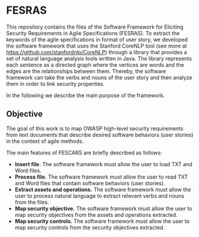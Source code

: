 # FESRAS
This repository contains the files of the Software Framework for Eliciting Security Requirements in Agile Specifications (FESRAS). To extract the keywords of the agile specifications in format of user story, we developed the software framework that uses the Stanford CoreNLP tool (see more at https://github.com/stanfordnlp/CoreNLP) through a library that provides a set of natural language analysis tools written in Java. The library represents each sentence as a directed graph where the vertices are words and the edges are the relationships between them. Thereby, the software framework can take the verbs and nouns of the user story and then analyze them in order to link security properties. 

In the following we describe the main purpose of the framework.

## Objective
The goal of this work is to map OWASP high-level security requirements from text documents that describe desired software behaviors (user stories) in the context of agile methods.

The main features of FESCARS are briefly described as follows:

* **Insert file.** The software framework must allow the user to load TXT and Word files.
* **Process file.** The software framework must allow the user to read TXT and Word files that contain software behaviors (user stories).
* **Extract assets and operations.** The software framework must allow the user to process natural language to extract relevant verbs and nouns from the files.
* **Map security objective.** The software framework must allow the user to map security objectives from the assets and operations extracted.
* **Map security controls.** The software framework must allow the user to map security controls from the security objectives extracted.


